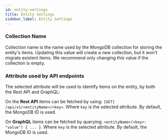 ```yaml
---
id: entity-settings
title: Entity Settings
sidebar_label: Entity Settings
---
```


### Collection Name

Collection name is the name used by the MongoDB collection for storing the entity's items.
Updating this value will create a new collection, but it won't migrate existent items.
We recommend only changing this value if the collection is empty.

### Attribute used by API endpoints

The selected attribute will be used to identify items on the entity, by both the Rest API and GraphQL:

On the **Rest API** items can be fetched by using: `[GET] /api/v1/<entityName>/<key>`.
Where `key` is the selected attribute. By default, the MongoDB ID is used.

On **GraphQL** items can be fetched by querying: `<entityName>(<key>: "value") { ... }`.
Where `key` is the selected attribute. By default, the MongoDB ID is used.

